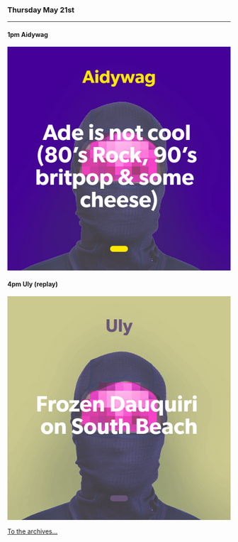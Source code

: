 ### Thursday May 21st
---

#### 1pm Aidywag
![cover art](assets/owner/images/20200521-1pm.jpeg)

#### 4pm Uly (replay)
![cover art](assets/owner/images/20200425-2pm.jpeg)



[To the archives...](archive.html)